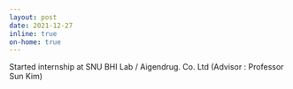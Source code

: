 ```yaml
---
layout: post
date: 2021-12-27
inline: true
on-home: true
---
```


Started internship at SNU BHI Lab / Aigendrug. Co. Ltd (Advisor : Professor Sun Kim)